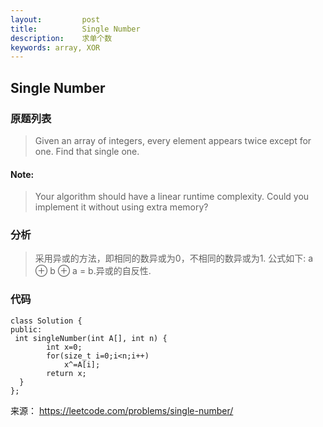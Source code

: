 ```yaml
---
layout:         post
title:          Single Number
description:    求单个数
keywords: array, XOR
---
```

## Single Number

### 原题列表
> Given an array of integers, 
> every element appears twice except for one.
> Find that single one.

#### **Note:**
> Your algorithm should have a linear runtime complexity. 
> Could you implement it without using extra memory?
   
### 分析 

> 采用异或的方法，即相同的数异或为0，不相同的数异或为1.
> 公式如下: a ⊕ b ⊕ a = b.异或的自反性.
 
### 代码

```
class Solution {
public:
 int singleNumber(int A[], int n) {
        int x=0;
        for(size_t i=0;i<n;i++)
            x^=A[i];
        return x;
  }
};

```

来源： <https://leetcode.com/problems/single-number/>